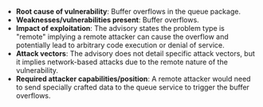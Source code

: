 - **Root cause of vulnerability**: Buffer overflows in the queue package.
- **Weaknesses/vulnerabilities present**: Buffer overflows.
- **Impact of exploitation**: The advisory states the problem type is "remote" implying a remote attacker can cause the overflow and potentially lead to arbitrary code execution or denial of service.
- **Attack vectors**: The advisory does not detail specific attack vectors, but it implies network-based attacks due to the remote nature of the vulnerability.
- **Required attacker capabilities/position**: A remote attacker would need to send specially crafted data to the queue service to trigger the buffer overflows.